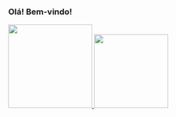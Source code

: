 ### Olá! Bem-vindo!
  
<div align="left">
<a href="https://github.com/bontempo">
<img height="170em" src="https://github-readme-stats.vercel.app/api?username=bontempo&show_icons=true&theme=dark&include_all_commits=true&count_private=true"/>
<img height="150em" src="https://github-readme-stats.vercel.app/api/top-langs/?username=bontempo&layout=compact&theme=dark"/>
</div>
